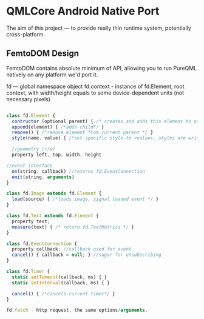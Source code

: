 # QMLCore Android Native Port

The aim of this project — to provide really thin runtime system, potentially cross-platform.

## FemtoDOM Design

FemtoDOM contains absolute minimum of API, allowing you to run PureQML natively on any platform we'd port it. 

fd — global namespace object
fd.context - instance of fd.Element, root context, with width/height equals to some device-dependent units (not necessary pixels)

```javascript

class fd.Element {
  contructor (optional parent) { /* creates and adds this element to parent */ }
  append(element) { /*adds child*/ }
  remove() { /*remove element from current parent */ }
  style(name, value) { /*set specific style to <value>, styles are write-only, no way to get them back */ }

  //geometry (r/w)
  property left, top, width, height

//event interface
  on(string, callback) //returns fd.EventConnection
  emit(string, arguments)
}

class fd.Image extends fd.Element {
  load(source) { /*loads image, signal loaded event */ }
}

class fd.Text extends fd.Element {
  property text;
  measure(text) { /* return fd.TextMetrics */ }
}

class fd.EventConnection {
  property callback; //callback used for event
  cancel() { callback = null; } //sugar for unsubscribing
}

class fd.Timer {
  static setTimeout(callback, ms) { }
  static setInterval(callback, ms) { }

  cancel() { /*cancels current timer*/ }
}

fd.fetch - http request, the same options/arguments. 
```
